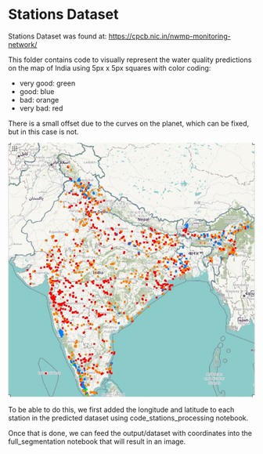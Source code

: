 # Stations Dataset

Stations Dataset was found at: https://cpcb.nic.in/nwmp-monitoring-network/

This folder contains code to visually represent the water quality predictions on the map of India using 5px x 5px squares with color coding:

- very good: green
- good: blue
- bad: orange
- very bad: red

There is a small offset due to the curves on the planet, which can be fixed, but in this case is not.

![visualisation](Resulting_Images/segmentedImage_original_dataset1.jpg "visualization")

To be able to do this, we first added the longitude and latitude to each station in the predicted dataset  using code_stations_processing notebook.

Once that is done, we can feed the output/dataset with coordinates into the full_segmentation notebook that will result in an image.
